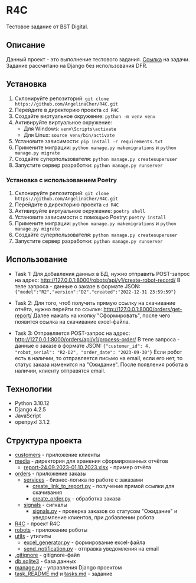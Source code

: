 # R4C

Тестовое задание от BST Digital.

## Описание

Данный проект - это выполнение тестового задания. [Ссылка](https://github.com/AngelinaCher/R4C/blob/master/tasks.md)
на задачи. Задание рассчитано на Django без использования DFR.

## Установка

1. Склонируйте репозиторий: `git clone https://github.com/AngelinaCher/R4C.git `
2. Перейдите в директорию проекта `cd R4C`
3. Создайте виртуальное окружение: `python -m venv venv`
4. Активируйте виртуальное окружение:
    * Для Windows: `venv\Scripts\activate`
    * Для Linux: `source venv/bin/activate`
5. Установите зависимости: `pip install -r requirements.txt`
6. Примените миграции: `python manage.py makemigrations` и `python manage.py migrate`
7. Создайте суперпользователя: `python manage.py createsuperuser`
8. Запустите сервер разработки: `python manage.py runserver`

### Установка с использованием Poetry

1. Склонируйте репозиторий: `git clone https://github.com/AngelinaCher/R4C.git `
2. Перейдите в директорию проекта `cd R4C`
3. Активируйте виртуальное окружение: `poetry shell`
4. Установите зависимости с помощью Poetry: `poetry install`
5. Примените миграции: `python manage.py makemigrations` и `python manage.py migrate`
7. Создайте суперпользователя: `python manage.py createsuperuser`
8. Запустите сервер разработки: `python manage.py runserver`

## Использование
* Task 1:
Для добавления данных в БД, нужно отправить POST-запрос на адрес: http://127.0.0.1:8000/robots/api/v1/create-robot-record/
В теле запроса - данные о заказе в формате JSON:  `{"model":"R2","version":"D2","created":"2022-12-31 23:59:59"}`

* Task 2:
Для того, чтоб получить прямую ссылку на скачивание отчёта, нужно перейти по ссылке: http://127.0.0.1:8000/orders/get-report/
Далее нажать на кнопку "Сформировать", после чего появится ссылка на скачивание excel-файла.

* Task 3:
Отправляется POST-запрос на адрес: http://127.0.0.1:8000/orders/api/v1/process-order/
В теле запроса - данные о заказе в формате JSON: `{"customer_id": 4, "robot_serial": "R2-D2", "order_date": "2023-09-30"}`
Если робот есть в наличии, то отправляется письмо на email, если его нет, то статус заказа изменится на "Ожидание".
После появления робота в наличии, клиенту отправятся email.

## Технологии
* Python 3.10.12
* Django 4.2.5
* JavaScript
* openpyxl 3.1.2

## Структура проекта
* [customers](customers) - приложение клиенты
* [media](media) - директория для хранения сформированных отчётов
  + [report-24.09.2023-01.10.2023.xlsx](media%2Freport-24.09.2023-01.10.2023.xlsx) - пример отчёта
* [orders](orders) - приложение заказы
   + [services](orders%2Fservices) - бизнес-логика по работе с заказами
      + [create_link_to_report.py](orders%2Fservices%2Fcreate_link_to_report.py) - получение прямой ссылки для скачивания
      + [create_order.py](orders%2Fservices%2Fcreate_order.py) - обработка заказа
   + [signals](orders%2Fsignals) - сигналы
      + [signals.py](orders%2Fsignals%2Fsignals.py) - проверка заказов со статусом "Ожидание" и уведомление клиентов, при добавлении робота
* [R4C](R4C) - проект R4C
* [robots](robots) - приложение роботы
* [utils](utils) - утилиты
   + [excel_generator.py](utils%2Fexcel_generator.py) - формирование excel-файла
   + [send_notification.py](utils%2Fsend_notification.py) - отправка уведомления на email
* [.gitignore](.gitignore) - gitignore-файл
* [db.sqlite3](db.sqlite3) - база данных
* [manage.py](manage.py) - управления Django проектом
* [task_README.md](task_README.md) и [tasks.md](tasks.md) - задание
